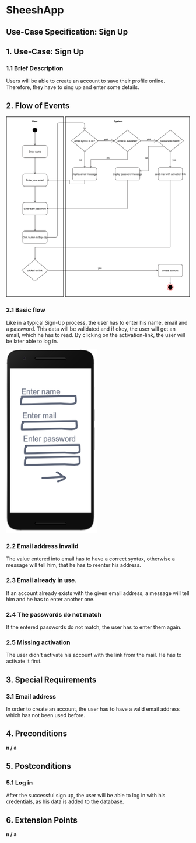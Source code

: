 # SheeshApp
## Use-Case Specification: Sign Up



## 1. Use-Case: Sign Up

### 1.1 Brief Description

Users will be able to create an account to save their profile online. Therefore, they have to sing up and enter some details.

## 2. Flow of Events

<img src="/documentation/signupDiagram.svg" alt="signup" width="700" />

### 2.1 Basic flow

Like in a typical Sign-Up process, the user has to enter his name, email and a password. This data will be validated and if okey, the user will get an email, which he has to read. By clicking on the activation-link, the user will be later able to log in.

<img src="/screenshots/signupMockup.png" alt="signup" width="250" />

### 2.2 Email address invalid

The value entered into email has to have a correct syntax, otherwise a message will tell him, that he has to reenter his address.

### 2.3 Email already in use.

If an account already exists with the given email address, a message will tell him and he has to enter another one.

### 2.4 The passwords do not match

If the entered passwords do not match, the user has to enter them again.

### 2.5 Missing activation

The user didn't activate his account with the link from the mail. He has to activate it first.

## 3. Special Requirements

### 3.1 Email address

In order to create an account, the user has to have a valid email address which has not been used before.

## 4. Preconditions

**n / a** 

## 5. Postconditions

### 5.1 Log in

After the successful sign up, the user will be able to log in with his credentials, as his data is added to the database.

## 6. Extension Points

**n / a**
